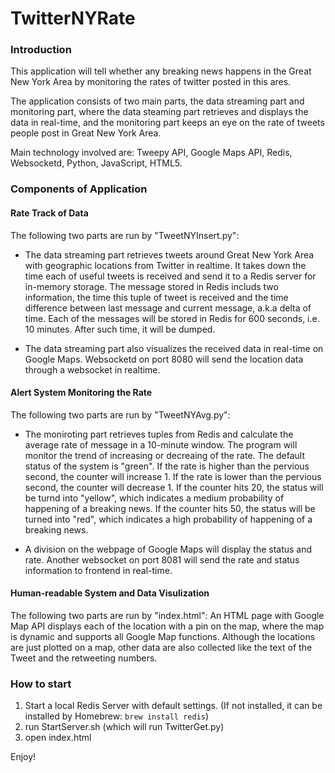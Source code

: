 # TwitterNYRate

### Introduction
This application will tell whether any breaking news happens in the Great New York Area by monitoring the rates of twitter posted in this ares.

The application consists of two main parts, the data streaming part and monitoring part, where the data steaming part retrieves and displays the data in real-time, and the monitoring part keeps an eye on the rate of tweets people post in Great New York Area.

Main technology involved are: Tweepy API, Google Maps API, Redis, Websocketd, Python, JavaScript, HTML5.


### Components of Application
#### Rate Track of Data
The following two parts are run by "TweetNYInsert.py":
- The data streaming part retrieves tweets around Great New York Area with geographic locations from Twitter in realtime. It takes down the time each of useful tweets is received and send it to a Redis server for in-memory storage. The message stored in Redis includs two information, the time this tuple of tweet is received and the time difference between last message and current message, a.k.a delta of time.  Each of the messages will be stored in Redis for 600 seconds, i.e. 10 minutes. After such time, it will be dumped. 

- The data streaming part also visualizes the received data in real-time on Google Maps. Websocketd on port 8080 will send the location data through a websocket in realtime. 


#### Alert System Monitoring the Rate
The following two parts are run by "TweetNYAvg.py":
- The moniroting part retrieves tuples from Redis and calculate the average rate of message in a 10-minute window. The program will monitor the trend of increasing or decreaing of the rate. The default status of the system is "green". If the rate is higher than the pervious second, the counter will increase 1. If the rate is lower than the pervious second, the counter will decrease 1. If the counter hits 20, the status will be turnd into "yellow", which indicates a medium probability of happening of a breaking news. If the counter hits 50, the status will be turned into "red", which indicates a high probability of happening of a breaking news. 

- A division on the webpage of Google Maps will display the status and rate. Another websocket on port 8081 will send the rate and status information to frontend in real-time.

#### Human-readable System and Data Visulization
The following two parts are run by "index.html":
An HTML page with Google Map API displays each of the location with a pin on the map, where the map is dynamic and supports all Google Map functions. Although the locations are just plotted on a map, other data are also collected like the text of the Tweet and the retweeting numbers.


### How to start
1. Start a local Redis Server with default settings. (If not installed, it can be installed by Homebrew: 
    ```brew install redis```)
2. run StartServer.sh (which will run TwitterGet.py)
3. open index.html

Enjoy!
